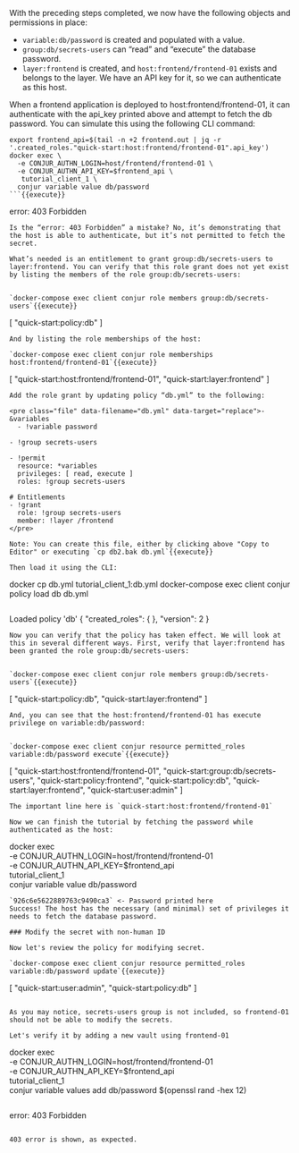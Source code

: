 With the preceding steps completed, we now have the following objects and permissions in place:

- `variable:db/password` is created and populated with a value.
- `group:db/secrets-users` can “read” and “execute” the database password.
- `layer:frontend` is created, and `host:frontend/frontend-01` exists and belongs to the layer. We have an API key for it, so we can authenticate as this host.

When a frontend application is deployed to host:frontend/frontend-01, it can authenticate with the api_key printed above and attempt to fetch the db password. You can simulate this using the following CLI command:

```
export frontend_api=$(tail -n +2 frontend.out | jq -r '.created_roles."quick-start:host:frontend/frontend-01".api_key')
docker exec \
  -e CONJUR_AUTHN_LOGIN=host/frontend/frontend-01 \
  -e CONJUR_AUTHN_API_KEY=$frontend_api \
   tutorial_client_1 \
  conjur variable value db/password
```{{execute}}
```
error: 403 Forbidden
```
Is the “error: 403 Forbidden” a mistake? No, it’s demonstrating that the host is able to authenticate, but it’s not permitted to fetch the secret.

What’s needed is an entitlement to grant group:db/secrets-users to layer:frontend. You can verify that this role grant does not yet exist by listing the members of the role group:db/secrets-users:


`docker-compose exec client conjur role members group:db/secrets-users`{{execute}}
```
[
  "quick-start:policy:db"
]
```
And by listing the role memberships of the host:

`docker-compose exec client conjur role memberships host:frontend/frontend-01`{{execute}}
```
[
  "quick-start:host:frontend/frontend-01",
  "quick-start:layer:frontend"
]
```
Add the role grant by updating policy “db.yml” to the following:

<pre class="file" data-filename="db.yml" data-target="replace">- &variables
  - !variable password

- !group secrets-users

- !permit
  resource: *variables
  privileges: [ read, execute ]
  roles: !group secrets-users

# Entitlements
- !grant
  role: !group secrets-users
  member: !layer /frontend
</pre>

Note: You can create this file, either by clicking above "Copy to Editor" or executing `cp db2.bak db.yml`{{execute}}

Then load it using the CLI:

```
docker cp db.yml tutorial_client_1:db.yml
docker-compose exec client conjur policy load db db.yml
```{{execute}}

```
Loaded policy 'db'
{
  "created_roles": {
  },
  "version": 2
}
```
Now you can verify that the policy has taken effect. We will look at this in several different ways. First, verify that layer:frontend has been granted the role group:db/secrets-users:


`docker-compose exec client conjur role members group:db/secrets-users`{{execute}}
```
[
  "quick-start:policy:db",
  "quick-start:layer:frontend"
]
```
And, you can see that the host:frontend/frontend-01 has execute privilege on variable:db/password:


`docker-compose exec client conjur resource permitted_roles variable:db/password execute`{{execute}}
```
[
  "quick-start:host:frontend/frontend-01",
  "quick-start:group:db/secrets-users",
  "quick-start:policy:frontend",
  "quick-start:policy:db",
  "quick-start:layer:frontend",
  "quick-start:user:admin"
]
```
The important line here is `quick-start:host:frontend/frontend-01`

Now we can finish the tutorial by fetching the password while authenticated as the host:

```
docker exec \
  -e CONJUR_AUTHN_LOGIN=host/frontend/frontend-01 \
  -e CONJUR_AUTHN_API_KEY=$frontend_api \
   tutorial_client_1 \
  conjur variable value db/password
```{{execute}}
`926c6e5622889763c9490ca3` <- Password printed here
Success! The host has the necessary (and minimal) set of privileges it needs to fetch the database password.

### Modify the secret with non-human ID

Now let's review the policy for modifying secret.

`docker-compose exec client conjur resource permitted_roles variable:db/password update`{{execute}}

```
[
  "quick-start:user:admin",
  "quick-start:policy:db"
]
```

As you may notice, secrets-users group is not included, so frontend-01 should not be able to modify the secrets.

Let's verify it by adding a new vault using frontend-01

```
docker exec \
  -e CONJUR_AUTHN_LOGIN=host/frontend/frontend-01 \
  -e CONJUR_AUTHN_API_KEY=$frontend_api \
   tutorial_client_1 \
   conjur variable values add db/password $(openssl rand -hex 12)
```{{execute}}

```
error: 403 Forbidden
```

403 error is shown, as expected.
